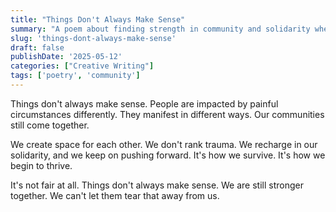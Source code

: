 ```yaml
---
title: "Things Don't Always Make Sense"
summary: "A poem about finding strength in community and solidarity when facing life's painful and incomprehensible moments."
slug: 'things-dont-always-make-sense'
draft: false
publishDate: '2025-05-12'
categories: ["Creative Writing"]
tags: ['poetry', 'community']
---
```

Things don't always make sense. People are impacted by painful circumstances differently. They manifest in different ways. Our communities still come together.

We create space for each other. We don't rank trauma. We recharge in our solidarity, and we keep on pushing forward. It's how we survive. It's how we begin to thrive.

It's not fair at all. Things don't always make sense. We are still stronger together. We can't let them tear that away from us.
